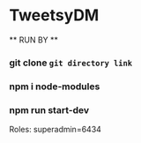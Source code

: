 # TweetsyDM

** RUN BY **

### git clone `git directory link`

### npm i node-modules

### npm run start-dev

Roles: superadmin=6434
